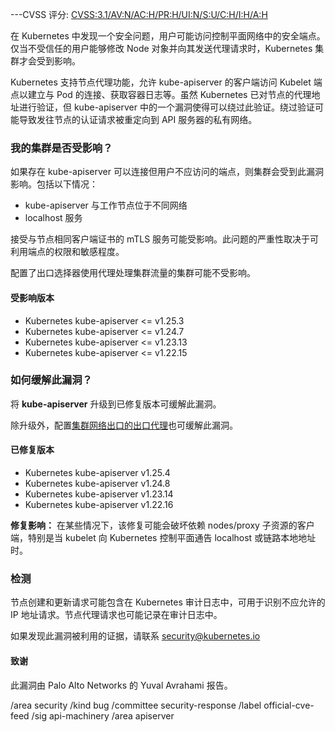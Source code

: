 ---CVSS 评分: [CVSS:3.1/AV:N/AC:H/PR:H/UI:N/S:U/C:H/I:H/A:H](https://www.first.org/cvss/calculator/3.1#CVSS:3.1/AV:N/AC:H/PR:H/UI:N/S:U/C:H/I:H/A:H)

在 Kubernetes 中发现一个安全问题，用户可能访问控制平面网络中的安全端点。仅当不受信任的用户能够修改 Node 对象并向其发送代理请求时，Kubernetes 集群才会受到影响。

Kubernetes 支持节点代理功能，允许 kube-apiserver 的客户端访问 Kubelet 端点以建立与 Pod 的连接、获取容器日志等。虽然 Kubernetes 已对节点的代理地址进行验证，但 kube-apiserver 中的一个漏洞使得可以绕过此验证。绕过验证可能导致发往节点的认证请求被重定向到 API 服务器的私有网络。

### 我的集群是否受影响？

如果存在 kube-apiserver 可以连接但用户不应访问的端点，则集群会受到此漏洞影响。包括以下情况：

- kube-apiserver 与工作节点位于不同网络
- localhost 服务

接受与节点相同客户端证书的 mTLS 服务可能受影响。此问题的严重性取决于可利用端点的权限和敏感程度。

配置了出口选择器使用代理处理集群流量的集群可能不受影响。

#### 受影响版本

- Kubernetes kube-apiserver <= v1.25.3  
- Kubernetes kube-apiserver <= v1.24.7  
- Kubernetes kube-apiserver <= v1.23.13  
- Kubernetes kube-apiserver <= v1.22.15  

### 如何缓解此漏洞？

将 **kube-apiserver** 升级到已修复版本可缓解此漏洞。

除升级外，配置[集群网络出口的出口代理](https://kubernetes.io/docs/tasks/extend-kubernetes/setup-konnectivity/)也可缓解此漏洞。

#### 已修复版本

- Kubernetes kube-apiserver v1.25.4  
- Kubernetes kube-apiserver v1.24.8  
- Kubernetes kube-apiserver v1.23.14  
- Kubernetes kube-apiserver v1.22.16  

**修复影响：** 在某些情况下，该修复可能会破坏依赖 nodes/proxy 子资源的客户端，特别是当 kubelet 向 Kubernetes 控制平面通告 localhost 或链路本地地址时。

### 检测

节点创建和更新请求可能包含在 Kubernetes 审计日志中，可用于识别不应允许的 IP 地址请求。节点代理请求也可能记录在审计日志中。

如果发现此漏洞被利用的证据，请联系 security@kubernetes.io

#### 致谢

此漏洞由 Palo Alto Networks 的 Yuval Avrahami 报告。

<!-- labels -->
/area security
/kind bug
/committee security-response
/label official-cve-feed
/sig api-machinery
/area apiserver